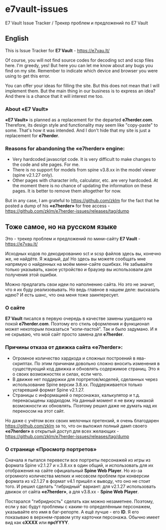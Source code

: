 # e7vault-issues

E7 Vault Issue Tracker / Трекер проблем и предложений по E7 Vault

## English

This is Issue Tracker for **E7 Vault** - https://e7vau.lt/

Of course, you will not find source codes for decoding sct and scsp files here. I'm greedy, yes! But here you can let me know about any bugs you find on my site. Remember to indicate which device and browser you were using to get this error.

You can offer your ideas for filling the site. But this does not mean that I will implement them. But the main thing in our business is to express an idea? And there is a chance that it will interest me too.

### About «E7 Vault»

**«E7 Vault»** is planned as a replacement for the departed **e7herder.com**. Therefore, its design style and functionality may seem like "copy-paste" to some. That's how it was intended. And I don't hide that my site is just a replacement for **e7herder**.

### Reasons for abandoning the «e7herder» engine:
- Very hardcoded javascript code. It is very difficult to make changes to the code and site pages. For me.
- There is no support for models from spine v3.8.xx in the model viewer (spine v2.1.27 only).
- Other pages with character info, calculator, etc. are very hardcoded. At the moment there is no chance of updating the information on these pages. It is better to remove them altogether for now.

But in any case, I am grateful to https://github.com/zklm for the fact that he posted a dump of his **«e7herder»** for free access - https://github.com/zklm/e7herder-issues/releases/tag/dump


## Тоже самое, но на русском языке

Это - трекер проблем и предложений по мини-сайту **E7 Vault** - https://e7vau.lt/

Исходных кодов по декодированию sct и scsp файлов здесь вы, конечно же, не найдёте. Я жадный, да! Но здесь вы можете сообщать мне напрямую о найденных на моём мини-сайте ошибках. Не забывайте только указывать, какое устройство и браузер вы использовали для получения этой ошибки.

Можно предлагать свои идеи по наполнению сайта. Но это не значит, что я их буду реализовывать. Но ведь главное в нашем деле: высказать идею? И есть шанс, что она меня тоже заинтересует.

### О сайте

**E7 Vault** писался в первую очередь в качестве замены ушедшего на покой **e7herder.com**. Поэтому его стиль оформления и функционал может некоторым показаться "копи-пастой". Так и было задумано. И я не скрываю, что мой сайт просто замена для **e7herder**.

### Причины отказа от движка сайта «e7herder»:
- Огромное количество хардкода и сложных построений в ява-скриптах. По этим причинам довольно сложно вносить изменения в существующий код движка и обновлять содержимое страниц. Это я о своих возможностях и силах, если чего.
- В движке нет поддержки для портретов/моделей, сделанных через использование Spine версии 3.8.xx. Поддерживается только устаревший формат Spine v2.1.27.
- Страницы с информацией о персонажах, калькулятор и т.д. перенасыщены хардкодом. На данный момент я не вижу никакой возможности их обновлять. Поэтому решил даже не думать над их переносом на этот сайт.

Но даже с учётом всех своих мелочных претензий, я очень благодарен https://github.com/zklm за то, что он выложил полный дамп своего **«e7herder»** в открытый доступ для всех желающих - https://github.com/zklm/e7herder-issues/releases/tag/dump 

### О странице «Просмотр портретов»

Сначала я пытался перевести все портреты персонажей из игры из формата Spine v2.1.27 и v.3.8.xx в один общий, и использовать для их отображения на сайте официальный **Spine Web Player**. Но из-за огромного количества мелких и несовсем проблем при конверсии формата из v2.1.27 в формат v4.1 пришёл к выводу, что оно не стоит того. И решил сделать "гибридный" вариант: для v2.1.27 использовать движок от сайта **«e7herder»**, а для v3.8.xx - **Spine Web Player**.

Постарался "гибридность" сделать как можно незаметнее. Поэтому, если у вас будут проблемы с каким-то определённым персонажем, указывайте его имя в баг-репорте. А ещё лучше - его **ID**. Я его показываю в верхнем-правом углу карточки персонажа. Обычно имеет вид как **cXXXX** или **npcYYYY**.
